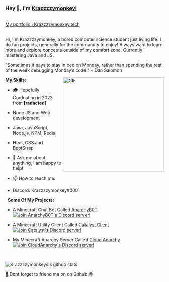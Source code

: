 ### Hey 👋, I'm [Krazzzzymonkey!](https://github.com/PrudhviGNV)


<br />
 <a href="https://krazzzzymonkey.tech/" align="left" > My portfolio : Krazzzzymonkey.tech </a> 
<br />
<br />

Hi, I'm Krazzzzymonkey, a bored computer science student just living life. I do fun projects, generally for the communuty to enjoy! Always want to learn more and explore concepts outside of my comfort zone. Currently mastering Java and JS.

"Sometimes it pays to stay in bed on Monday, rather than spending the rest of the week debugging Monday’s code."
~ Dan Salomon 


 <img align="right" height="300px" width= "320px" alt="GIF" src="https://media.giphy.com/media/CVtNe84hhYF9u/giphy.gif" />

**My Skills:**

- 🎓 Hopefully Graduating in 2023 from **\[radacted]** 
-  Node JS and Web development
-  Java, JavaScript, Node.js, NPM, Redis
-  Html, CSS and BootStrap

- 💬 Ask me about anything, I am happy to help!
- 📫 How to reach me: 
- Discord: Krazzzzymonkey#0001

&nbsp;
**Some Of My Projects:**

- A Minecraft Chat Bot Called <a href="https://anarchybot.cc/" align="left" > AnarchyB0T </a> <br />
  [![Join AnarchyB0T's Discord server!](https://invidget.switchblade.xyz/ASYAjUHQvh)](https://discord.gg/ASYAjUHQvh)

- A Minecraft Utility Client Called <a href="https://catalyst.sexy/" align="left" > Catalyst Client </a> <br />
 [![Join Catalyst's Discord server!](https://invidget.switchblade.xyz/SVhedRNDfw)](https://discord.gg/SVhedRNDfw)

- My Minecraft Anarchy Server Called <a href="https://cloudanarchy.org/" align="left" > Cloud Anarchy </a> <br />
 [![Join CloudAnarchy's Discord server!](https://invidget.switchblade.xyz/4arsMktFmc)](https://discord.gg/4arsMktFmc)

&nbsp;
 
 

![Krazzzzymonkeys's github stats](https://github-readme-stats.vercel.app/api?username=Krazzzzymonkey&show_icons=true&hide_border=true)

:pushpin: Dont forget to friend me on on Github :stuck_out_tongue: 

